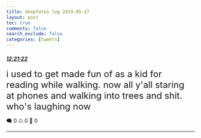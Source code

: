 ```yaml
---
title: deepfates log 2019-05-17
layout: post
toc: true
comments: false
search_exclude: false
categories: [tweets]
---
```



#### <a href = "https://twitter.com/deepfates/status/1129451862447419392">*12:21:22*</a>

<font size="5">i used to get made fun of as a kid for reading while walking. now all y'all staring at phones and walking into trees and shit. who's laughing now</font>



🗨️ 0 ♺ 0 🤍  0   

---
    
            


